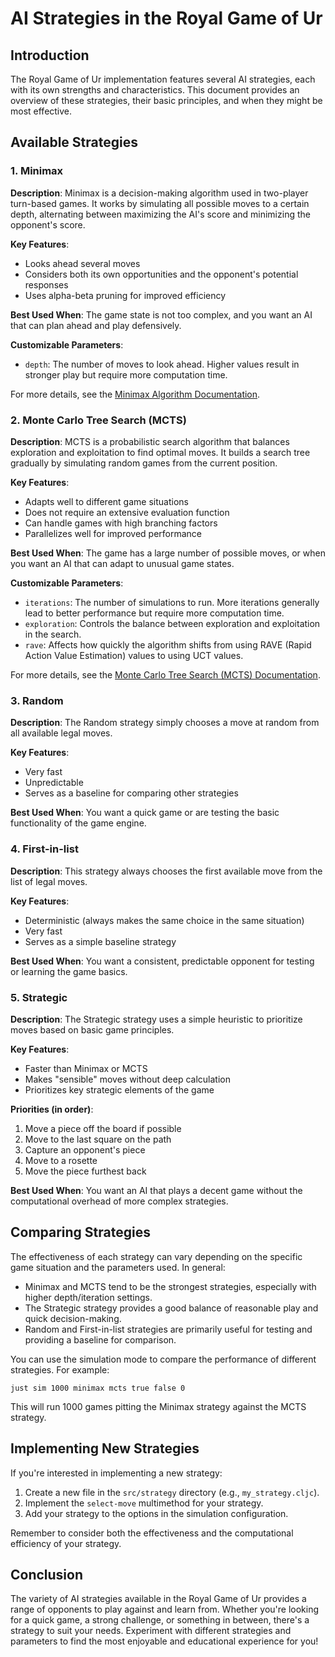 # AI Strategies in the Royal Game of Ur

## Introduction

The Royal Game of Ur implementation features several AI strategies, each with its own strengths and characteristics. This document provides an overview of these strategies, their basic principles, and when they might be most effective.

## Available Strategies

### 1. Minimax

**Description**: Minimax is a decision-making algorithm used in two-player turn-based games. It works by simulating all possible moves to a certain depth, alternating between maximizing the AI's score and minimizing the opponent's score.

**Key Features**:
- Looks ahead several moves
- Considers both its own opportunities and the opponent's potential responses
- Uses alpha-beta pruning for improved efficiency

**Best Used When**: The game state is not too complex, and you want an AI that can plan ahead and play defensively.

**Customizable Parameters**:
- `depth`: The number of moves to look ahead. Higher values result in stronger play but require more computation time.

For more details, see the [Minimax Algorithm Documentation](./minimax.md).

### 2. Monte Carlo Tree Search (MCTS)

**Description**: MCTS is a probabilistic search algorithm that balances exploration and exploitation to find optimal moves. It builds a search tree gradually by simulating random games from the current position.

**Key Features**:
- Adapts well to different game situations
- Does not require an extensive evaluation function
- Can handle games with high branching factors
- Parallelizes well for improved performance

**Best Used When**: The game has a large number of possible moves, or when you want an AI that can adapt to unusual game states.

**Customizable Parameters**:
- `iterations`: The number of simulations to run. More iterations generally lead to better performance but require more computation time.
- `exploration`: Controls the balance between exploration and exploitation in the search.
- `rave`: Affects how quickly the algorithm shifts from using RAVE (Rapid Action Value Estimation) values to using UCT values.

For more details, see the [Monte Carlo Tree Search (MCTS) Documentation](./mcts.md).

### 3. Random

**Description**: The Random strategy simply chooses a move at random from all available legal moves.

**Key Features**:
- Very fast
- Unpredictable
- Serves as a baseline for comparing other strategies

**Best Used When**: You want a quick game or are testing the basic functionality of the game engine.

### 4. First-in-list

**Description**: This strategy always chooses the first available move from the list of legal moves.

**Key Features**:
- Deterministic (always makes the same choice in the same situation)
- Very fast
- Serves as a simple baseline strategy

**Best Used When**: You want a consistent, predictable opponent for testing or learning the game basics.

### 5. Strategic

**Description**: The Strategic strategy uses a simple heuristic to prioritize moves based on basic game principles.

**Key Features**:
- Faster than Minimax or MCTS
- Makes "sensible" moves without deep calculation
- Prioritizes key strategic elements of the game

**Priorities (in order)**:
1. Move a piece off the board if possible
2. Move to the last square on the path
3. Capture an opponent's piece
4. Move to a rosette
5. Move the piece furthest back

**Best Used When**: You want an AI that plays a decent game without the computational overhead of more complex strategies.

## Comparing Strategies

The effectiveness of each strategy can vary depending on the specific game situation and the parameters used. In general:

- Minimax and MCTS tend to be the strongest strategies, especially with higher depth/iteration settings.
- The Strategic strategy provides a good balance of reasonable play and quick decision-making.
- Random and First-in-list strategies are primarily useful for testing and providing a baseline for comparison.

You can use the simulation mode to compare the performance of different strategies. For example:

```
just sim 1000 minimax mcts true false 0
```

This will run 1000 games pitting the Minimax strategy against the MCTS strategy.

## Implementing New Strategies

If you're interested in implementing a new strategy:

1. Create a new file in the `src/strategy` directory (e.g., `my_strategy.cljc`).
2. Implement the `select-move` multimethod for your strategy.
3. Add your strategy to the options in the simulation configuration.

Remember to consider both the effectiveness and the computational efficiency of your strategy.

## Conclusion

The variety of AI strategies available in the Royal Game of Ur provides a range of opponents to play against and learn from. Whether you're looking for a quick game, a strong challenge, or something in between, there's a strategy to suit your needs. Experiment with different strategies and parameters to find the most enjoyable and educational experience for you!
